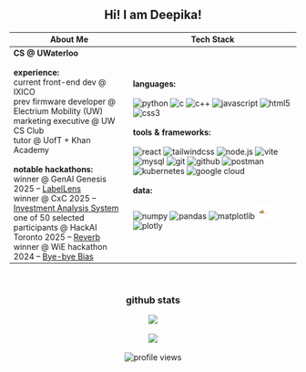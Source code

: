 <div align="center">
 
  ## Hi! I am Deepika!
</div>

| About Me | Tech Stack |
| --- | --- |
| **CS @ UWaterloo**<br><br>**experience:**<br>current front-end dev @ IXICO<br>prev firmware developer @ Electrium Mobility (UW)<br>marketing executive @ UW CS Club<br>tutor @ UofT + Khan Academy<br><br>**notable hackathons:**<br>winner @ GenAI Genesis 2025 – [LabelLens](https://github.com/Deeppcodes/LabelLens)<br>winner @ CxC 2025 – [Investment Analysis System](https://github.com/Deeppcodes/Tech-Investment-Analysis)<br>one of 50 selected participants @ HackAI Toronto 2025 – [Reverb](https://github.com/Deeppcodes/Reverb)<br>winner @ WiE hackathon 2024 – [Bye-bye Bias](https://github.com/Deeppcodes/Email-Bias-Detector) | **languages:**<br><br><img src="https://cdn.jsdelivr.net/gh/devicons/devicon/icons/python/python-original.svg" width="25" height="25" alt="python"/> <img src="https://cdn.jsdelivr.net/gh/devicons/devicon/icons/c/c-original.svg" width="25" height="25" alt="c"/> <img src="https://cdn.jsdelivr.net/gh/devicons/devicon/icons/cplusplus/cplusplus-original.svg" width="25" height="25" alt="c++"/> <img src="https://cdn.jsdelivr.net/gh/devicons/devicon/icons/javascript/javascript-original.svg" width="25" height="25" alt="javascript"/> <img src="https://cdn.jsdelivr.net/gh/devicons/devicon/icons/html5/html5-original.svg" width="25" height="25" alt="html5"/> <img src="https://cdn.jsdelivr.net/gh/devicons/devicon/icons/css3/css3-original.svg" width="25" height="25" alt="css3"/><br><br>**tools & frameworks:**<br><br><img src="https://cdn.jsdelivr.net/gh/devicons/devicon/icons/react/react-original.svg" width="25" height="25" alt="react"/> <img src="https://upload.wikimedia.org/wikipedia/commons/d/d5/Tailwind_CSS_Logo.svg" width="25" height="25" alt="tailwindcss"/> <img src="https://cdn.jsdelivr.net/gh/devicons/devicon/icons/nodejs/nodejs-original.svg" width="25" height="25" alt="node.js"/> <img src="https://cdn.jsdelivr.net/gh/devicons/devicon/icons/vite/vite-original.svg" width="25" height="25" alt="vite"/> <img src="https://cdn.jsdelivr.net/gh/devicons/devicon/icons/mysql/mysql-original.svg" width="25" height="25" alt="mysql"/> <img src="https://cdn.jsdelivr.net/gh/devicons/devicon/icons/git/git-original.svg" width="25" height="25" alt="git"/> <img src="https://cdn.jsdelivr.net/gh/devicons/devicon/icons/github/github-original.svg" width="25" height="25" alt="github"/> <img src="https://cdn.jsdelivr.net/gh/devicons/devicon/icons/postman/postman-original.svg" width="25" height="25" alt="postman"/> <img src="https://cdn.jsdelivr.net/gh/devicons/devicon/icons/kubernetes/kubernetes-plain.svg" width="25" height="25" alt="kubernetes"/> <img src="https://cdn.jsdelivr.net/gh/devicons/devicon/icons/googlecloud/googlecloud-original.svg" width="25" height="25" alt="google cloud"/><br><br>**data:**<br><br><img src="https://cdn.jsdelivr.net/gh/devicons/devicon/icons/numpy/numpy-original.svg" width="25" height="25" alt="numpy"/> <img src="https://cdn.jsdelivr.net/gh/devicons/devicon/icons/pandas/pandas-original.svg" width="25" height="25" alt="pandas"/> <img src="https://cdn.jsdelivr.net/gh/devicons/devicon/icons/matplotlib/matplotlib-original.svg" width="25" height="25" alt="matplotlib"/> <img src="https://raw.githubusercontent.com/scikit-learn/scikit-learn/main/doc/logos/scikit-learn-logo.svg" width="25" height="25" alt="scikit-learn"/> <img src="https://cdn.jsdelivr.net/gh/devicons/devicon/icons/plotly/plotly-original.svg" width="25" height="25" alt="plotly"/> |

<br>

<div align="center">
  
  ### github stats
  
  <p align="center">
    <img src="https://github-readme-stats.vercel.app/api?username=Deeppcodes&show_icons=true&theme=tokyonight&hide_border=false" />
  </p>
  <p align="center">
    <img src="https://github-readme-stats.vercel.app/api/top-langs/?username=Deeppcodes&theme=tokyonight&layout=compact&hide_border=false" />
  </p>
  
</div>

<p align="center">
  <img src="https://visitor-badge.laobi.icu/badge?page_id=Deeppcodes.Deeppcodes" alt="profile views" />
</p>
